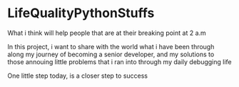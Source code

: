 # LifeQualityPythonStuffs

What i think will help people that are at their breaking point at 2 a.m

In this project, i want to share with the world what i have been through along my journey of becoming a senior developer, and my solutions to those annouing little problems that i ran into through my daily debugging life

One little step today, is a closer step to success